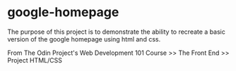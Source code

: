# google-homepage

The purpose of this project is to demonstrate the ability to recreate a basic version of the google homepage using html and css.

From The Odin Project's Web Development 101 Course >> The Front End >> Project HTML/CSS